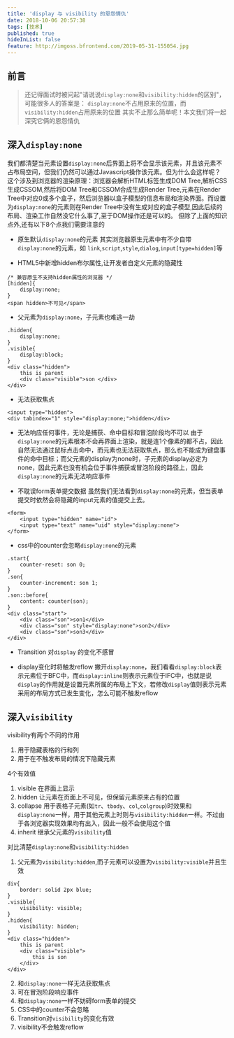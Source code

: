 ```yaml
---
title: 'display 与 visibility 的恩怨情仇'
date: 2018-10-06 20:57:38
tags: [技术]
published: true
hideInList: false
feature: http://imgoss.bfrontend.com/2019-05-31-155054.jpg
---
```


## 前言
> 还记得面试时被问起"请说说`display:none`和`visibility:hidden`的区别"，可能很多人的答案是：
> `display:none`不占用原来的位置，而`visibility:hidden`占用原来的位置
> 其实不止那么简单呢！本文我们将一起深究它俩的恩怨情仇

## 深入`display:none`
我们都清楚当元素设置`display:none`后界面上将不会显示该元素，并且该元素不占布局空间，但我们仍然可以通过Javascript操作该元素。但为什么会这样呢？
这个涉及到浏览器的渲染原理：浏览器会解析HTML标签生成DOM Tree,解析CSS生成CSSOM,然后将DOM Tree和CSSOM合成生成Render Tree,元素在Render Tree中对应0或多个盒子，然后浏览器以盒子模型的信息布局和渲染界面。而设置为`display:none`的元素则在Render Tree中没有生成对应的盒子模型,因此后续的布局、渲染工作自然没它什么事了,至于DOM操作还是可以的。
但除了上面的知识点外,还有以下8个点我们需要注意的

* 原生默认`display:none`的元素
其实浏览器原生元素中有不少自带`display:none`的元素，如
`link`,`script`,`style`,`dialog`,`input[type=hidden]`等

* HTML5中新增hidden布尔属性,让开发者自定义元素的隐藏性

```
/* 兼容原生不支持hidden属性的浏览器 */
[hidden]{
    display:none;
}
<span hidden>不可见</span>
```

* 父元素为`display:none`，子元素也难逃一劫

```
.hidden{
    display:none;
}
.visible{
    display:block;
}
<div class="hidden">
    this is parent
    <div class="visible">son </div>
</div>
```

* 无法获取焦点

```
<input type="hidden">
<div tabindex="1" style="display:none;">hidden</div>
```

* 无法响应任何事件，无论是捕获、命中目标和冒泡阶段均不可以
由于`display:none`的元素根本不会再界面上渲染，就是连1个像素的都不占，因此自然无法通过鼠标点击命中，而元素也无法获取焦点，那么也不能成为键盘事件的命中目标；而父元素的display为none时，子元素的display必定为none，因此元素也没有机会位于事件捕获或冒泡阶段的路径上，因此`display:none`的元素无法响应事件

* 不耽误form表单提交数据
虽然我们无法看到`display:none`的元素，但当表单提交时依然会将隐藏的input元素的值提交上去。
```
<form>
    <input type="hidden" name="id">
    <input type="text" name="uid" style="display:none">
</form>
```

* css中的counter会忽略`display:none`的元素

```
.start{
    counter-reset: son 0;
}
.son{
    counter-increment: son 1;
}
.son::before{
    content: counter(son);
}
<div class="start">
    <div class="son">son1</div>
    <div class="son" style="display:none">son2</div>
    <div class="son">son3</div>
</div>
```

* Transition 对`display` 的变化不感冒

* display变化时将触发reflow
撇开`display:none`，我们看看`display:block`表示元素位于BFC中，而`display:inline`则表示元素位于IFC中，也就是说`display`的作用就是设置元素所属的布局上下文，若修改`display`值则表示元素采用的布局方式已发生变化，怎么可能不触发reflow

## 深入`visibility`

visibility有两个不同的作用
1. 用于隐藏表格的行和列
2. 用于在不触发布局的情况下隐藏元素

4个有效值
1. visible 
在界面上显示
2. hidden 
让元素在页面上不可见，但保留元素原来占有的位置
3. collapse 
用于表格子元素(如`tr`、`tbody`、`col`,`colgroup`)时效果和`display:none`一样，用于其他元素上时则与`visibility:hidden`一样。不过由于各浏览器实现效果均有出入，因此一般不会使用这个值
4. inherit
继承父元素的`visibility`值

对比清楚`display:none`和`visibility:hidden`

1. 父元素为`visibility:hidden`,而子元素可以设置为`visibility:visible`并且生效

```
div{
    border: solid 2px blue;
}
.visible{
    visibility: visible;
}
.hidden{
    visibility: hidden;
}
<div class="hidden">
    this is parent
    <div class="visible">
        this is son
    </div>
</div>
```

2. 和`display:none`一样无法获取焦点
3. 可在冒泡阶段响应事件
4. 和`display:none`一样不妨碍form表单的提交
5. CSS中的counter不会忽略
6. Transition对`visibility`的变化有效
7. visibility不会触发reflow










